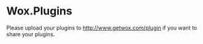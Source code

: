 Wox.Plugins
===========

Please upload your plugins to http://www.getwox.com/plugin if you want to share your plugins.
